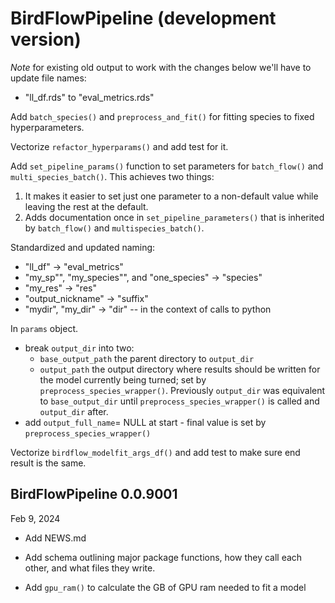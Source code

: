 # BirdFlowPipeline (development version)

*Note* for existing old output to work with the changes below we'll have to 
update file names:   
  * "ll_df.rds" to "eval_metrics.rds"
  
Add `batch_species()` and `preprocess_and_fit()` for fitting species to fixed
hyperparameters. 

Vectorize `refactor_hyperparams()` and add test for it.

Add `set_pipeline_params()` function to set parameters for `batch_flow()` and
`multi_species_batch()`. This achieves two things:
  1. It makes it easier to set just one parameter to a non-default value while
  leaving the rest at the default.
  2. Adds documentation once in `set_pipeline_parameters()` that
  is inherited by `batch_flow()` and `multispecies_batch()`.

Standardized and updated naming: 
* "ll_df" -> "eval_metrics"
* "my_sp"", "my_species"", and "one_species" -> "species"
* "my_res" -> "res"
* "output_nickname" -> "suffix"
* "mydir", "my_dir" -> "dir" -- in the context of calls to python

In `params` object.
* break `output_dir` into two:
  *  `base_output_path` the parent directory to `output_dir`
  * `output_path` the output directory where results should be written for the 
  model currently being turned; set by `preprocess_species_wrapper()`.
  Previously `output_dir` was equivalent to `base_output_dir` until 
  `preprocess_species_wrapper()` is called and `output_dir` after.
* add `output_full_name`= NULL at start - final value is set by 
  `preprocess_species_wrapper()`

Vectorize  `birdflow_modelfit_args_df()` and add test to make sure end result
is the same. 


## BirdFlowPipeline 0.0.9001
Feb 9, 2024

* Add NEWS.md
* Add schema outlining major package functions, how they call each other,
and what files they write.

* Add `gpu_ram()` to calculate the GB of GPU ram needed to fit a model



